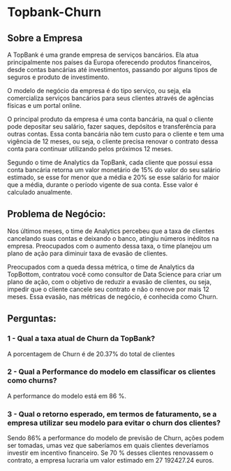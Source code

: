 # Topbank-Churn

## Sobre a Empresa
A TopBank é uma grande empresa de serviços bancários. Ela atua principalmente nos países da Europa oferecendo produtos financeiros, desde contas bancárias até investimentos, passando por alguns tipos de seguros e produto de investimento.

O modelo de negócio da empresa é do tipo serviço, ou seja, ela comercializa serviços bancários para seus clientes através de agências físicas e um portal online.

O principal produto da empresa é uma conta bancária, na qual o cliente pode depositar seu salário, fazer saques, depósitos e transferência para outras contas. Essa conta bancária não tem custo para o cliente e tem uma vigência de 12 meses, ou seja, o cliente precisa renovar o contrato dessa conta para continuar utilizando pelos próximos 12 meses.

Segundo o time de Analytics da TopBank, cada cliente que possui essa conta bancária retorna um valor monetário de 15% do valor do seu salário estimado, se esse for menor que a média e 20% se esse salário for maior que a média, durante o período vigente de sua conta. Esse valor é calculado anualmente.

## Problema de Negócio:

Nos últimos meses, o time de Analytics percebeu que a taxa de clientes cancelando suas contas e deixando o banco, atingiu números inéditos na empresa. Preocupados com o aumento dessa taxa, o time planejou um plano de ação para diminuir taxa de evasão de clientes.

Preocupados com a queda dessa métrica, o time de Analytics da TopBottom, contratou você como consultor de Data Science para criar um plano de ação, com o objetivo de reduzir a evasão de clientes, ou seja, impedir que o cliente cancele seu contrato e não o renove por mais 12 meses. Essa evasão, nas métricas de negócio, é conhecida como Churn.

## Perguntas:

### 1 - Qual a taxa atual de Churn da TopBank?
A porcentagem de Churn é de 20.37% do total de clientes


### 2 - Qual a Performance do modelo em classificar os clientes como churns?
A performance do modelo está em 86 %.


### 3 - Qual o retorno esperado, em termos de faturamento, se a empresa utilizar seu modelo para evitar o churn dos clientes?
Sendo 86% a performance do modelo de previsão de Churn, ações podem ser tomadas, umas vez que saberíamos em quais clientes deveríamos investir em incentivo financeiro. Se 70 % desses clientes renovassem o contrato, a empresa lucraria um valor estimado em 27 192427.24 euros.
